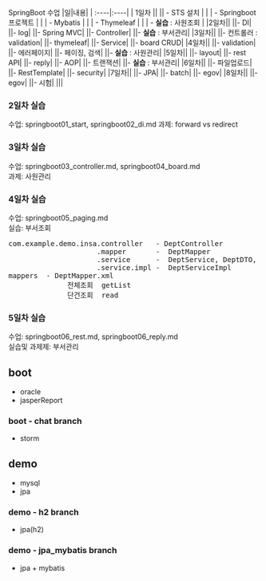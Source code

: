 SpringBoot 수업
|일|내용|
| :----|:----|
| 1일차 ||
|| - STS 설치 |
| | - Springboot 프로젝트 |
| | - Mybatis |
| | - Thymeleaf |
| | - **실습** : 사원조회 |
|2일차||
||- DI|
||- log|
||- Spring MVC|
||- Controller|
||- **실습** : 부서관리|
|3일차||
||- 컨트롤러 : validation|
||- thymeleaf|
||- Service|
||- board CRUD|
|4일차||
||- validation|
||- 에러페이지|
||- 페이징, 검색|
||- **실습** : 사원관리|
|5일차||
||- layout|
||- rest API|
||- reply|
||- AOP|
||- 트랜잭션|
||- **실습** : 부서관리|
|6일차||
||- 파일업로드|
||- RestTemplate|
||- security|
|7일차||
||- JPA|
||- batch|
||- egov|
|8일차||
||- egov|
||- 시험|
|||

### 2일차 실습

수업: springboot01_start, springboot02_di.md
과제: forward vs redirect

### 3일차 실습

수업: springboot03_controller.md, springboot04_board.md  
과제: 사원관리

### 4일차 실습

수업: springboot05_paging.md  
실습: 부서조회

<pre>
com.example.demo.insa.controller   - DeptController
                     .mapper       -  DeptMapper  
                     .service      -  DeptService, DeptDTO, DeptSearchDTO
                     .service.impl -  DeptServiceImpl
mappers  - DeptMapper.xml
              전체조회  getList
              단건조회  read
</pre>

### 5일차 실습

수업: springboot06_rest.md, springboot06_reply.md  
실습및 과제제: 부서관리

## boot

- oracle
- jasperReport

### boot - chat branch

- storm

## demo

- mysql
- jpa

### demo - h2 branch

- jpa(h2)

### demo - jpa_mybatis branch

- jpa + mybatis
